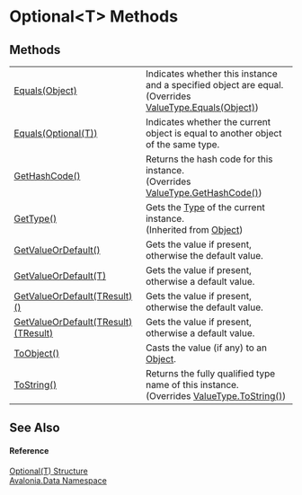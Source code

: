 # Optional&lt;T&gt; Methods




## Methods
<table>
<tr>
<td><a href="M_Avalonia_Data_Optional_1_Equals_1">Equals(Object)</a></td>
<td>Indicates whether this instance and a specified object are equal.<br />(Overrides <a href="https://learn.microsoft.com/dotnet/api/system.valuetype.equals" target="_blank" rel="noopener noreferrer">ValueType.Equals(Object)</a>)</td>
</tr>
<tr>
<td><a href="M_Avalonia_Data_Optional_1_Equals">Equals(Optional(T))</a></td>
<td>Indicates whether the current object is equal to another object of the same type.</td>
</tr>
<tr>
<td><a href="M_Avalonia_Data_Optional_1_GetHashCode">GetHashCode()</a></td>
<td>Returns the hash code for this instance.<br />(Overrides <a href="https://learn.microsoft.com/dotnet/api/system.valuetype.gethashcode" target="_blank" rel="noopener noreferrer">ValueType.GetHashCode()</a>)</td>
</tr>
<tr>
<td><a href="https://learn.microsoft.com/dotnet/api/system.object.gettype" target="_blank" rel="noopener noreferrer">GetType()</a></td>
<td>Gets the <a href="https://learn.microsoft.com/dotnet/api/system.type" target="_blank" rel="noopener noreferrer">Type</a> of the current instance.<br />(Inherited from <a href="https://learn.microsoft.com/dotnet/api/system.object" target="_blank" rel="noopener noreferrer">Object</a>)</td>
</tr>
<tr>
<td><a href="M_Avalonia_Data_Optional_1_GetValueOrDefault">GetValueOrDefault()</a></td>
<td>Gets the value if present, otherwise the default value.</td>
</tr>
<tr>
<td><a href="M_Avalonia_Data_Optional_1_GetValueOrDefault_1">GetValueOrDefault(T)</a></td>
<td>Gets the value if present, otherwise a default value.</td>
</tr>
<tr>
<td><a href="M_Avalonia_Data_Optional_1_GetValueOrDefault__1">GetValueOrDefault(TResult)()</a></td>
<td>Gets the value if present, otherwise the default value.</td>
</tr>
<tr>
<td><a href="M_Avalonia_Data_Optional_1_GetValueOrDefault__1_1">GetValueOrDefault(TResult)(TResult)</a></td>
<td>Gets the value if present, otherwise a default value.</td>
</tr>
<tr>
<td><a href="M_Avalonia_Data_Optional_1_ToObject">ToObject()</a></td>
<td>Casts the value (if any) to an <a href="https://learn.microsoft.com/dotnet/api/system.object" target="_blank" rel="noopener noreferrer">Object</a>.</td>
</tr>
<tr>
<td><a href="M_Avalonia_Data_Optional_1_ToString">ToString()</a></td>
<td>Returns the fully qualified type name of this instance.<br />(Overrides <a href="https://learn.microsoft.com/dotnet/api/system.valuetype.tostring" target="_blank" rel="noopener noreferrer">ValueType.ToString()</a>)</td>
</tr>
</table>

## See Also


#### Reference
<a href="T_Avalonia_Data_Optional_1">Optional(T) Structure</a>  
<a href="N_Avalonia_Data">Avalonia.Data Namespace</a>  

